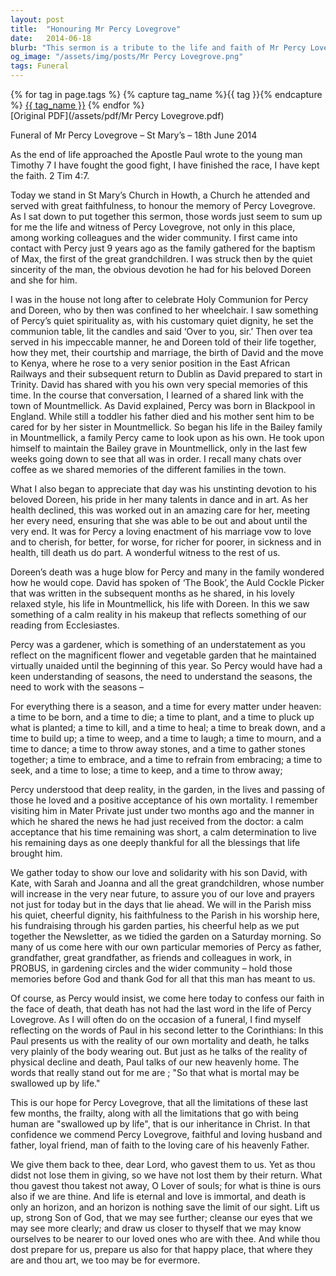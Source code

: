 ```yaml
---
layout: post
title:  "Honouring Mr Percy Lovegrove"
date:   2014-06-18
blurb: "This sermon is a tribute to the life and faith of Mr Percy Lovegrove, delivered at his funeral. It highlights his devotion to his wife Doreen, his love for gardening, and his acceptance of mortality. The sermon also emphasizes Percy's faithfulness to his church and community, and his calm acceptance of life's seasons."
og_image: "/assets/img/posts/Mr Percy Lovegrove.png"
tags: Funeral
---    
```

<div class="tag-pills">
  {% for tag in page.tags %}
    {% capture tag_name %}{{ tag }}{% endcapture %}
    <a href="{{ site.baseurl }}/tag/{{ tag_name }}" class="tag-pill">{{ tag_name }}</a>
  {% endfor %}
</div>
[Original PDF](/assets/pdf/Mr Percy Lovegrove.pdf)

Funeral of Mr Percy Lovegrove – St Mary’s – 18th June 2014

As the end of life approached the Apostle Paul wrote to the young man Timothy
7 I have fought the good fight, I have finished the race, I have kept the faith. 2 Tim 4:7.

Today we stand in St Mary’s Church in Howth, a Church he attended and served with great faithfulness, to honour the memory of Percy Lovegrove. As I sat down to put together this sermon, those words just seem to sum up for me the life and witness of Percy Lovegrove, not only in this place, among working colleagues and the wider community. I first came into contact with Percy just 9 years ago as the family gathered for the baptism of Max, the first of the great grandchildren. I was struck then by the quiet sincerity of the man, the obvious devotion he had for his beloved Doreen and she for him.

I was in the house not long after to celebrate Holy Communion for Percy and Doreen, who by then was confined to her wheelchair. I saw something of Percy’s quiet spirituality as, with his customary quiet dignity, he set the communion table, lit the candles and said ‘Over to you, sir.’ Then over tea served in his impeccable manner, he and Doreen told of their life together, how they met, their courtship and marriage, the birth of David and the move to Kenya, where he rose to a very senior position in the East African Railways and their subsequent return to Dublin as David prepared to start in Trinity. David has shared with you his own very special memories of this time. In the course that conversation, I learned of a shared link with the town of Mountmellick. As David explained, Percy was born in Blackpool in England. While still a toddler his father died and his mother sent him to be cared for by her sister in Mountmellick. So began his life in the Bailey family in Mountmellick, a family Percy came to look upon as his own. He took upon himself to maintain the Bailey grave in Mountmellick, only in the last few weeks going down to see that all was in order. I recall many chats over coffee as we shared memories of the different families in the town.

What I also began to appreciate that day was his unstinting devotion to his beloved Doreen, his pride in her many talents in dance and in art. As her health declined, this was worked out in an amazing care for her, meeting her every need, ensuring that she was able to be out and about until the very end. It was for Percy a loving enactment of his marriage vow to love and to cherish, for better, for worse, for richer for poorer, in sickness and in health, till death us do part. A wonderful witness to the rest of us.

Doreen’s death was a huge blow for Percy and many in the family wondered how he would cope. David has spoken of ‘The Book’, the Auld Cockle Picker that was written in the subsequent months as he shared, in his lovely relaxed style, his life in Mountmellick, his life with Doreen. In this we saw something of a calm reality in his makeup that reflects something of our reading from Ecclesiastes.

Percy was a gardener, which is something of an understatement as you reflect on the magnificent flower and vegetable garden that he maintained virtually unaided until the beginning of this year. So Percy would have had a keen understanding of seasons, the need to understand the seasons, the need to work with the seasons –

For everything there is a season, and a time for every matter under heaven:
a time to be born, and a time to die;
a time to plant, and a time to pluck up what is planted;
a time to kill, and a time to heal;
a time to break down, and a time to build up;
a time to weep, and a time to laugh;
a time to mourn, and a time to dance;
a time to throw away stones, and a time to gather stones together;
a time to embrace, and a time to refrain from embracing;
a time to seek, and a time to lose;
a time to keep, and a time to throw away;

Percy understood that deep reality, in the garden, in the lives and passing of those he loved and a positive acceptance of his own mortality. I remember visiting him in Mater Private just under two months ago and the manner in which he shared the news he had just received from the doctor: a calm acceptance that his time remaining was short, a calm determination to live his remaining days as one deeply thankful for all the blessings that life brought him.

We gather today to show our love and solidarity with his son David, with Kate, with Sarah and Joanna and all the great grandchildren, whose number will increase in the very near future, to assure you of our love and prayers not just for today but in the days that lie ahead. We will in the Parish miss his quiet, cheerful dignity, his faithfulness to the Parish in his worship here, his fundraising through his garden parties, his cheerful help as we put together the Newsletter, as we tidied the garden on a Saturday morning. So many of us come here with our own particular memories of Percy as father, grandfather, great grandfather, as friends and colleagues in work, in PROBUS, in gardening circles and the wider community – hold those memories before God and thank God for all that this man has meant to us.

Of course, as Percy would insist, we come here today to confess our faith in the face of death, that death has not had the last word in the life of Percy Lovegrove. As I will often do on the occasion of a funeral, I find myself reflecting on the words of Paul in his second letter to the Corinthians: In this Paul presents us with the reality of our own mortality and death, he talks very plainly of the body wearing out. But just as he talks of the reality of physical decline and death, Paul talks of our new heavenly home. The words that really stand out for me are ; "So that what is mortal may be swallowed up by life."

This is our hope for Percy Lovegrove, that all the limitations of these last few months, the frailty, along with all the limitations that go with being human are "swallowed up by life", that is our inheritance in Christ. In that confidence we commend Percy Lovegrove, faithful and loving husband and father, loyal friend, man of faith to the loving care of his heavenly Father.

We give them back to thee, dear Lord, who gavest them to us. Yet as thou didst not lose them in giving, so we have not lost them by their return. What thou gavest thou takest not away, O Lover of souls; for what is thine is ours also if we are thine. And life is eternal and love is immortal, and death is only an horizon, and an horizon is nothing save the limit of our sight. Lift us up, strong Son of God, that we may see further; cleanse our eyes that we may see more clearly; and draw us closer to thyself that we may know ourselves to be nearer to our loved ones who are with thee. And while thou dost prepare for us, prepare us also for that happy place, that where they are and thou art, we too may be for evermore.
